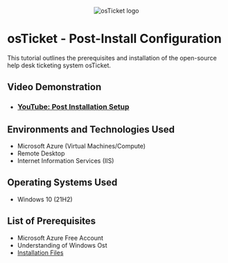<p align="center">
<img src="https://i.imgur.com/YjRgHB3.png" alt="osTicket logo"/>
</p>

<h1>osTicket - Post-Install Configuration</h1>
This tutorial outlines the prerequisites and installation of the open-source help desk ticketing system osTicket.<br />


<h2>Video Demonstration</h2>

- ### [YouTube: Post Installation Setup](https://youtu.be/2h6IopuaRzg)

<h2>Environments and Technologies Used</h2>

- Microsoft Azure (Virtual Machines/Compute)
- Remote Desktop
- Internet Information Services (IIS)

<h2>Operating Systems Used </h2>

- Windows 10</b> (21H2)

<h2>List of Prerequisites</h2>

- Microsoft Azure Free Account
- Understanding of Windows Ost
- [Installation Files](https://drive.google.com/drive/folders/1IRGJ0H_2hRxtrAD5hJQpnM5CWJHkBlHX?usp=sharing)
